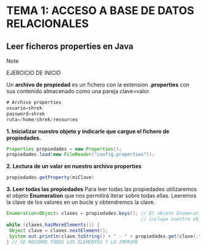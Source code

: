 # TEMA 1: ACCESO A BASE DE DATOS RELACIONALES
## Leer ficheros properties en Java
> [!NOTE]
> EJERCICIO DE INICIO

Un **archivo de propiedad** es un fichero con la extension **.properties** con sus contenido almacenado como una pareja clave=valor.
  ``` java
# Archivo properties
usuario=shrek
password=shrek
ruta=/home/shrek/resources
```

**1. Inicializar nuestro objeto y indicarle que cargue el fichero de propiedades.**
 ``` java
Properties propiedades = new Properties();
propiedades.load(new FileReader("config.properties"));
```

**2. Lectura de un valor en nuestro archivo properties**
 ``` java
propiedades.getProperty(miClave)
```

**3. Leer todas las propiedades**
Para leer todas las propiedades utilizaremos el objeto **Enumeration** que nos permitirá iterar sobre todas ellas.
Leeremos la clave de los valores en un bucle y obtendremos la clave. 
 ``` java
Enumeration<Object> claves = propiedades.keys(); // El objeto Enumeration almacena todas las claves que
                                                  // incluye nuestro objeto Properties
while (claves.hasMoreElements()) {
  Object clave = claves.nextElement();
  System.out.println(clave.toString() + " - " + propiedades.get(clave).toString());
} // SE RECORRE TODOS LOS ELEMENTOS Y LO IMPRIME 



